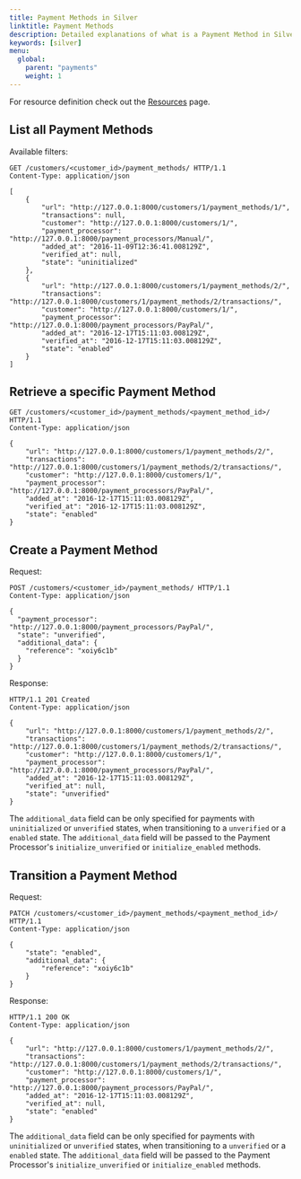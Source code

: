 ```yaml
---
title: Payment Methods in Silver
linktitle: Payment Methods
description: Detailed explanations of what is a Payment Method in Silver, how to retrieve and create one, as well as what does transitioning a Payment method means.
keywords: [silver]
menu:
  global:
    parent: "payments"
    weight: 1
---
```


For resource definition check out the [Resources](../resources.md) page.

## List all Payment Methods

Available filters:

``` http
GET /customers/<customer_id>/payment_methods/ HTTP/1.1
Content-Type: application/json

[
    {
        "url": "http://127.0.0.1:8000/customers/1/payment_methods/1/",
        "transactions": null,
        "customer": "http://127.0.0.1:8000/customers/1/",
        "payment_processor": "http://127.0.0.1:8000/payment_processors/Manual/",
        "added_at": "2016-11-09T12:36:41.008129Z",
        "verified_at": null,
        "state": "uninitialized"
    },
    {
        "url": "http://127.0.0.1:8000/customers/1/payment_methods/2/",
        "transactions": "http://127.0.0.1:8000/customers/1/payment_methods/2/transactions/",
        "customer": "http://127.0.0.1:8000/customers/1/",
        "payment_processor": "http://127.0.0.1:8000/payment_processors/PayPal/",
        "added_at": "2016-12-17T15:11:03.008129Z",
        "verified_at": "2016-12-17T15:11:03.008129Z",
        "state": "enabled"
    }
]
```

## Retrieve a specific Payment Method

``` http
GET /customers/<customer_id>/payment_methods/<payment_method_id>/ HTTP/1.1
Content-Type: application/json

{
    "url": "http://127.0.0.1:8000/customers/1/payment_methods/2/",
    "transactions": "http://127.0.0.1:8000/customers/1/payment_methods/2/transactions/",
    "customer": "http://127.0.0.1:8000/customers/1/",
    "payment_processor": "http://127.0.0.1:8000/payment_processors/PayPal/",
    "added_at": "2016-12-17T15:11:03.008129Z",
    "verified_at": "2016-12-17T15:11:03.008129Z",
    "state": "enabled"
}
```

## Create a Payment Method

Request:

``` http
POST /customers/<customer_id>/payment_methods/ HTTP/1.1
Content-Type: application/json

{
  "payment_processor": "http://127.0.0.1:8000/payment_processors/PayPal/",
  "state": "unverified",
  "additional_data": {
    "reference": "xoiy6c1b"
  }
}
```

Response:

``` http
HTTP/1.1 201 Created
Content-Type: application/json

{
    "url": "http://127.0.0.1:8000/customers/1/payment_methods/2/",
    "transactions": "http://127.0.0.1:8000/customers/1/payment_methods/2/transactions/",
    "customer": "http://127.0.0.1:8000/customers/1/",
    "payment_processor": "http://127.0.0.1:8000/payment_processors/PayPal/",
    "added_at": "2016-12-17T15:11:03.008129Z",
    "verified_at": null,
    "state": "unverified"
}
```

The `additional_data` field can be only specified for payments with `uninitialized` or `unverified` states, when transitioning to a `unverified` or a `enabled` state. The `additional_data` field will be passed to the Payment Processor's `initialize_unverified` or `initialize_enabled` methods.

## Transition a Payment Method

Request:

``` http
PATCH /customers/<customer_id>/payment_methods/<payment_method_id>/ HTTP/1.1
Content-Type: application/json

{
    "state": "enabled",
    "additional_data": {
        "reference": "xoiy6c1b"
    }
}
```

Response:

``` http
HTTP/1.1 200 OK
Content-Type: application/json

{
    "url": "http://127.0.0.1:8000/customers/1/payment_methods/2/",
    "transactions": "http://127.0.0.1:8000/customers/1/payment_methods/2/transactions/",
    "customer": "http://127.0.0.1:8000/customers/1/",
    "payment_processor": "http://127.0.0.1:8000/payment_processors/PayPal/",
    "added_at": "2016-12-17T15:11:03.008129Z",
    "verified_at": null,
    "state": "enabled"
}
```

The `additional_data` field can be only specified for payments with `uninitialized` or `unverified` states, when transitioning to a `unverified` or a `enabled` state. The `additional_data` field will be passed to the Payment Processor's `initialize_unverified` or `initialize_enabled` methods.
